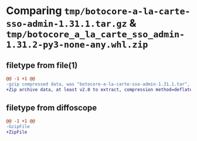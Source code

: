 # Comparing `tmp/botocore-a-la-carte-sso-admin-1.31.1.tar.gz` & `tmp/botocore_a_la_carte_sso_admin-1.31.2-py3-none-any.whl.zip`

## filetype from file(1)

```diff
@@ -1 +1 @@
-gzip compressed data, was "botocore-a-la-carte-sso-admin-1.31.1.tar", last modified: Sat Jul  8 01:42:41 2023, max compression
+Zip archive data, at least v2.0 to extract, compression method=deflate
```

## filetype from diffoscope

```diff
@@ -1 +1 @@
-GzipFile
+ZipFile
```

